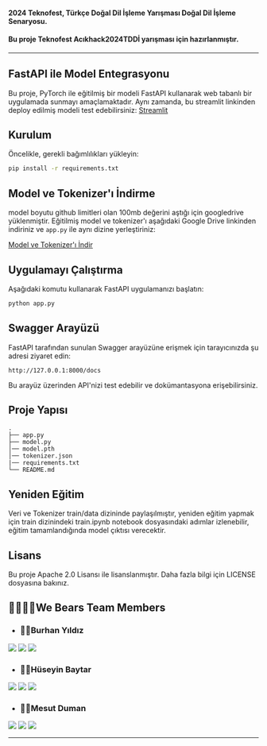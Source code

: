 #### 2024 Teknofest, Türkçe Doğal Dil İşleme Yarışması Doğal Dil İşleme Senaryosu.
#### Bu proje Teknofest **Acıkhack2024TDDİ** yarışması için hazırlanmıştır.
---
## FastAPI ile Model Entegrasyonu

Bu proje, PyTorch ile eğitilmiş bir modeli FastAPI kullanarak web tabanlı bir uygulamada sunmayı amaçlamaktadır.
Aynı zamanda, bu streamlit linkinden deploy edilmiş modeli test edebilirsiniz: [Streamlit](https://teknofestnlpmodel.streamlit.app/)

## Kurulum

Öncelikle, gerekli bağımlılıkları yükleyin:

```bash
pip install -r requirements.txt
```

## Model ve Tokenizer'ı İndirme
model boyutu github limitleri olan 100mb değerini aştığı için googledrive yüklenmiştir.
Eğitilmiş model ve tokenizer'ı aşağıdaki Google Drive linkinden indiriniz ve `app.py` ile aynı dizine yerleştiriniz:

[Model ve Tokenizer'ı İndir](https://drive.google.com/drive/folders/1u6J98lXvI-iXySYQgAZ053B8V3jPPILN?usp=sharing)

## Uygulamayı Çalıştırma

Aşağıdaki komutu kullanarak FastAPI uygulamanızı başlatın:

```bash
python app.py
```

## Swagger Arayüzü

FastAPI tarafından sunulan Swagger arayüzüne erişmek için tarayıcınızda şu adresi ziyaret edin:

```
http://127.0.0.1:8000/docs
```

Bu arayüz üzerinden API'nizi test edebilir ve dokümantasyona erişebilirsiniz.

## Proje Yapısı

```plaintext
.
├── app.py              
├── model.py            
│── model.pth
│── tokenizer.json
|── requirements.txt
└── README.md         
```

## Yeniden Eğitim

Veri ve Tokenizer train/data dizininde paylaşılmıştır, yeniden eğitim yapmak için train dizinindeki train.ipynb notebook dosyasındaki adımlar izlenebilir, eğitim tamamlandığında model çıktısı verecektir.

## Lisans

Bu proje Apache 2.0 Lisansı ile lisanslanmıştır. Daha fazla bilgi için LICENSE dosyasına bakınız.


## 👨‍👩‍👧‍👦We Bears Team Members 

- ### 🙋‍♂️Burhan Yıldız

<a target="_blank" href="https://www.linkedin.com/in/burhanyildiz/"><img src="https://img.shields.io/badge/-LinkedIn-0077B5?style=for-the-badge&logo=Linkedin&logoColor=white"></img></a>
<a target="_blank" href="https://www.kaggle.com/yldzburhan"><img src="https://img.shields.io/badge/Kaggle-035a7d?style=for-the-badge&logo=kaggle&logoColor=white"></img></a>
<a target="_blank" href="https://medium.com/@yildizburhan"><img src="https://img.shields.io/badge/Medium-12100E?style=for-the-badge&logo=medium&logoColor=white"></img></a>

- ### 🙋‍♂️Hüseyin Baytar

<a target="_blank" href="https://www.linkedin.com/in/huseyinbaytar/"><img src="https://img.shields.io/badge/-LinkedIn-0077B5?style=for-the-badge&logo=Linkedin&logoColor=white"></img></a>
<a target="_blank" href="https://www.kaggle.com/huseyinbaytar"><img src="https://img.shields.io/badge/Kaggle-035a7d?style=for-the-badge&logo=kaggle&logoColor=white"></img></a>
<a target="_blank" href="https://medium.com/@huseyinbaytar"><img src="https://img.shields.io/badge/Medium-12100E?style=for-the-badge&logo=medium&logoColor=white"></img></a>

- ### 🙋‍♂️Mesut Duman

<a target="_blank" href="https://www.linkedin.com/in/mesut-duman/"><img src="https://img.shields.io/badge/-LinkedIn-0077B5?style=for-the-badge&logo=Linkedin&logoColor=white"></img></a>
<a target="_blank" href="https://www.kaggle.com/dumanmesut"><img src="https://img.shields.io/badge/Kaggle-035a7d?style=for-the-badge&logo=kaggle&logoColor=white"></img></a>
<a target="_blank" href="https://medium.com/@dumanmesut"><img src="https://img.shields.io/badge/Medium-12100E?style=for-the-badge&logo=medium&logoColor=white"></img></a>

---
